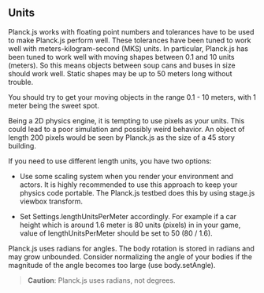 
## Units
Planck.js works with floating point numbers and tolerances have to be used to make Planck.js perform well.
These tolerances have been tuned to work well with meters-kilogram-second (MKS) units.
In particular, Planck.js has been tuned to work well with moving shapes between 0.1 and 10 units (meters).
So this means objects between soup cans and buses in size should work well. Static shapes may be up to 50 meters long without trouble.

You should try to get your moving objects in the range 0.1 - 10 meters, with 1 meter being the sweet spot.

Being a 2D physics engine, it is tempting to use pixels as your units.
This could lead to a poor simulation and possibly weird behavior.
An object of length 200 pixels would be seen by Planck.js as the size of a 45 story building.

If you need to use different length units, you have two options:

- Use some scaling system when you render your environment and actors. It is highly recommended to use this approach to keep your physics code portable. The Planck.js testbed does this by using stage.js viewbox transform.

- Set Settings.lengthUnitsPerMeter accordingly. For example if a car height which is around 1.6 meter is 80 units (pixels) in in your game, value of lengthUnitsPerMeter should be set to 50 (80 / 1.6).

Planck.js uses radians for angles.
The body rotation is stored in radians and may grow unbounded.
Consider normalizing the angle of your bodies if the magnitude of the angle becomes too large (use body.setAngle).

> **Caution**:
> Planck.js uses radians, not degrees.
